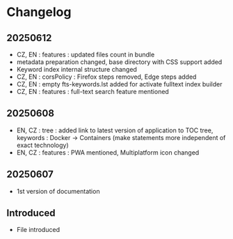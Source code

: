 # Changelog

## 20250612
- CZ, EN : features : updated files count in bundle
- metadata preparation changed, base directory with CSS support added
- Keyword index internal structure changed
- CZ, EN : corsPolicy : Firefox steps removed, Edge steps added
- CZ, EN : empty fts-keywords.lst added for activate fulltext index builder
- CZ, EN : features : full-text search feature mentioned

## 20250608
- EN, CZ : tree : added link to latest version of application to TOC tree, keywords : Docker -> Containers (make statements more independent of exact technology)
- EN, CZ : features : PWA mentioned, Multiplatform icon changed

## 20250607
- 1st version of documentation

## Introduced
- File introduced
